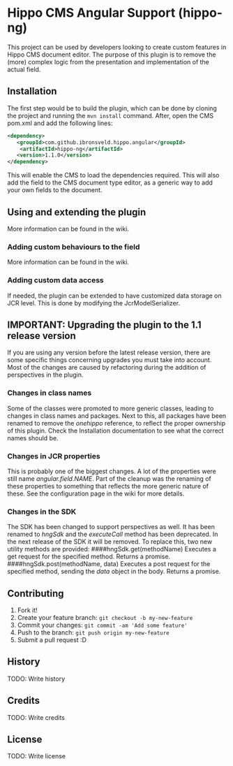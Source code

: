 # Hippo CMS Angular Support (hippo-ng)
This project can be used by developers looking to create custom features in Hippo CMS document editor. The purpose of
this plugin is to remove the (more) complex logic from the presentation and implementation of the actual field.
## Installation
The first step would be to build the plugin, which can be done by cloning the project and running the `mvn install` command.
After, open the CMS pom.xml and add the following lines:
```xml
<dependency>
   <groupId>com.github.ibronsveld.hippo.angular</groupId>
    <artifactId>hippo-ng</artifactId>
   <version>1.1.0</version>
</dependency>
```

This will enable the CMS to load the dependencies required. This will also add the field to the CMS document type editor,
as a generic way to add your own fields to the document.
## Using and extending the plugin
More information can be found in the wiki.
### Adding custom behaviours to the field
More information can be found in the wiki.
### Adding custom data access
If needed, the plugin can be extended to have customized data storage on JCR level. This is done by modifying the
JcrModelSerializer.
## IMPORTANT: Upgrading the plugin to the 1.1 release version
If you are using any version before the latest release version, there are some specific things concerning upgrades 
you must take into account. Most of the changes are caused by refactoring during the addition of perspectives 
in the plugin.
### Changes in class names
Some of the classes were promoted to more generic classes, leading to changes in class names and packages. Next to this, all packages have been renamed to remove the _onehippo_ reference, 
to reflect the proper ownership of this plugin. Check the Installation documentation to see what the correct names should be.  
### Changes in JCR properties
This is probably one of the biggest changes. A lot of the properties were still name _angular.field.NAME_. Part of the cleanup was
the renaming of these properties to something that reflects the more generic nature of these. See the configuration page in the wiki for more details.
### Changes in the SDK
The SDK has been changed to support perspectives as well. It has been renamed to _hngSdk_ and the _executeCall_ method has been deprecated.
In the next release of the SDK it will be removed. To replace this, two new utility methods are provided:
####hngSdk.get(methodName)
Executes a get request for the specified method. Returns a promise. 
####hngSdk.post(methodName, data)
Executes a post request for the specified method, sending the _data_ object in the body. Returns a promise. 

## Contributing
1. Fork it!
2. Create your feature branch: `git checkout -b my-new-feature`
3. Commit your changes: `git commit -am 'Add some feature'`
4. Push to the branch: `git push origin my-new-feature`
5. Submit a pull request :D

## History
TODO: Write history
## Credits
TODO: Write credits
## License
TODO: Write license